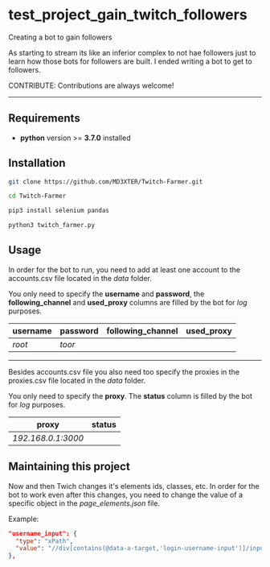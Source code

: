 # test_project_gain_twitch_followers
 Creating a bot to gain followers

As starting to stream its like an inferior complex to not hae followers just to learn how those bots for followers are built.
I ended writing a bot to get to followers.

CONTRIBUTE: Contributions are always welcome!

---

## Requirements

* **python** version >= **3.7.0** installed

## Installation

```bash
git clone https://github.com/MD3XTER/Twitch-Farmer.git

cd Twitch-Farmer

pip3 install selenium pandas

python3 twitch_farmer.py
```

## Usage

In order for the bot to run, you need to add at least one account to the accounts.csv file located in the _data_ folder.

You only need to specify the **username** and **password**, the **following_channel** and **used_proxy** columns are filled by the bot for _log_ purposes.

|**username**|**password**|**following_channel**|**used_proxy**|
|---|---|---|---|
|_root_|_toor_|||

---

Besides accounts.csv file you also need too specify the proxies in the  proxies.csv file located in the _data_ folder.

You only need to specify the **proxy**. The **status** column is filled by the bot for _log_ purposes.

|proxy|status|
|---|---|
|_192.168.0.1:3000_||

## Maintaining this project

Now and then Twich changes it's elements ids, classes, etc. In order for the bot to work even after this changes,
 you need to change the value of a specific object in the _page_elements.json_ file.

Example:

```json
"username_input": {
  "type": "xPath",
  "value": "//div[contains(@data-a-target,'login-username-input')]/input"
},
```